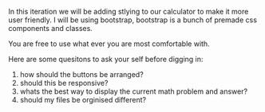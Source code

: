 In this iteration we will be adding stlying to our calculator to make it more user friendly.
I will be using bootstrap, bootstrap is a bunch of premade css components and classes.

You are free to use what ever you are most comfortable with.

Here are some quesitons to ask your self before digging in:

1. how should the buttons be arranged?
2. should this be responsive?
3. whats the best way to display the current math problem and answer?
4. should my files be orginised different?